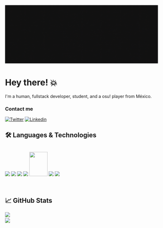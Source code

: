 <!-- in your header -->
<link rel="stylesheet" href="https://cdn.jsdelivr.net/gh/devicons/devicon@latest/devicon.min.css">
<h1 align="center">
  <img src="assets/banner - github.gif" alt="Marton Lederer" />
</h1>

# Hey there! 💥

I'm a human, fullstack developer, student,  and a osu! player from México.

### Contact me 
[![Twitter](https://img.shields.io/badge/Twitter-1DA1F2?style=for-the-badge&logo=twitter&logoColor=white)](https://twitter.com/intent/follow?screen_name=__anver)
[![Linkedin](https://img.shields.io/badge/LinkedIn-0077B5?style=for-the-badge&logo=linkedin&logoColor=white)](https://www.linkedin.com/in/anverdev)

## 🛠️ Languages & Technologies
<br />
<div>
  <img src="https://cdn.jsdelivr.net/gh/devicons/devicon/icons/java/java-original-wordmark.svg" height="80" />
  <img src="https://cdn.jsdelivr.net/gh/devicons/devicon/icons/javascript/javascript-original.svg" height="70" />
  <img src="https://cdn.jsdelivr.net/gh/devicons/devicon/icons/python/python-original-wordmark.svg" height="70" />
  <img src="https://cdn.jsdelivr.net/gh/devicons/devicon/icons/spring/spring-original-wordmark.svg" height="80" />
  <img src="https://cdn.jsdelivr.net/gh/devicons/devicon/icons/vuejs/vuejs-original-wordmark.svg" height="80" width="60" />
  <img src="https://cdn.jsdelivr.net/gh/devicons/devicon/icons/mysql/mysql-original-wordmark.svg" height="80" />
  <img src="https://cdn.jsdelivr.net/gh/devicons/devicon/icons/jira/jira-original-wordmark.svg" height="70" />
</div> 
<br></br>

## &#x1f4c8; GitHub Stats
<img src="https://github-readme-stats.vercel.app/api/top-langs/?username=anver-dev&theme=yeblu&show_icons=true&hide_border=true&&count_private=true&include_all_commits=true" />
<br>
<img height="190em" src="https://github-readme-stats.vercel.app/api?username=anver-dev&theme=yeblu&show_icons=true&hide_border=true&&count_private=true&include_all_commits=true" />





